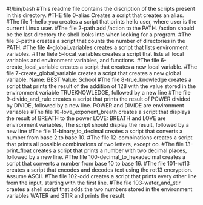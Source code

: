 #!/bin/bash
#This readme file contains the discription of the scripts present in this directory.
#THE file 0-alias Creates a script that creates an alias.
#The file 1-hello_you creates a script that prints hello user, where user is the current Linux user.
#The file 2-path add /action to the PATH. /action should be the last directory the shell looks into when looking for a program.
#The file 3-paths creates a script that counts the number of directories in the PATH.
#The file 4-global_variables creates a script that lists environment variables.
#The fiele 5-local_variables creates a script that lists all local variables and environment variables, and functions.
#The file 6-create_local_variable creates a script that creates a new local variable.
#The file 7-create_global_variable creates a script that creates a new global variable. Name: BEST Value: School
#The file 8-true_knowledge creates a script that prints the result of the addition of 128 with the value stored in the environment variable TRUEKNOWLEDGE, followed by a new line
#The file 9-divide_and_rule creates a script that prints the result of POWER divided by DIVIDE, followed by a new line. POWER and DIVIDE are environment variables
#The file 10-love_exponent_breath creates a script that displays the result of BREATH to the power LOVE: BREATH and LOVE are environment variables, The script should display the result, followed by a new line
#The file 11-binary_to_decimal creates a script that converts a number from base 2 to base 10.
#The file 12-combinations creates a script that prints all possible combinations of two letters, except oo.
#The file 13-print_float creates a script that prints a number with two decimal places, followed by a new line.
#The file 100-decimal_to_hexadecimal creates a script that converts a number from base 10 to base 16.
#The file 101-rot13 creates a script that encodes and decodes text using the rot13 encryption. Assume ASCII.
#The file 102-odd creates a script that prints every other line from the input, starting with the first line.
#The file 103-water_and_stir craetes a shell script that adds the two numbers stored in the environment variables WATER and STIR and prints the result.


